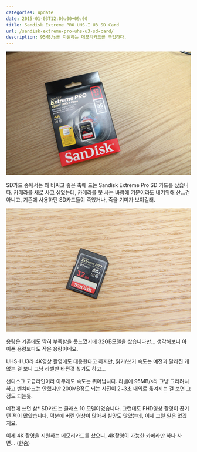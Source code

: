 ```yaml
---
categories: update
date: 2015-01-03T12:00:00+09:00
title: Sandisk Extreme PRO UHS-I U3 SD Card
url: /sandisk-extreme-pro-uhs-u3-sd-card/
description: 95MB/s를 지원하는 메모리카드를 구입하다.
---
```


![SD 카드 박스](01.jpg)

SD카드 중에서는 꽤 비싸고 좋은 축에 드는 Sandisk Extreme Pro SD 카드를 샀습니다. 카메라를 새로 사고 싶었는데, 카메라를 못 사는 바람에 기분이라도 내기위해 산...건 아니고, 기존에 사용하던 SD카드들이 죽었거나, 죽을 기미가 보이길래.

![SD 카드](02.jpg)

용량은 기존에도 딱히 부족함을 못느꼈기에 32GB모델을 샀습니다만... 생각해보니 아이폰 용량보다도 작은 용량이네요.

UHS-I U3라 4K영상 촬영에도 대응한다고 하지만, 읽기/쓰기 속도는 예전과 달라진 게 없는 걸 보니 그냥 라벨만 바뀐것 싶기도 하고...

샌디스크 고급라인이라 아무래도 속도는 뛰어납니다. 라벨에 95MB/s라 그냥 그러려니 하고 벤치마크는 안했지만 200MB정도 되는 사진이 2~3초 내외로 옮겨지는 걸 보면 그 정도 되는듯.

예전에 쓰던 삼\* SD카드는 클래스 10 모델이었습니다. 그런데도 FHD영상 촬영이 끊기던 적이 많았습니다. 덕분에 버린 영상이 많아서 실망도 많았는데, 이제 그럴 일은 없겠지요.

이제 4K 촬영을 지원하는 메모리카드를 샀으니, 4K촬영이 가능한 카메라만 하나 사면... (한숨)
